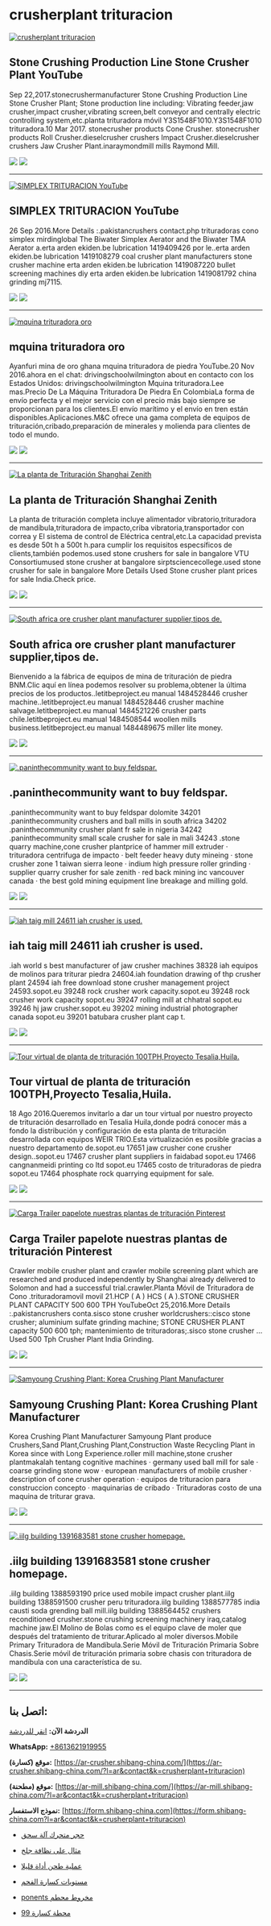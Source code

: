# crusherplant trituracion

<a href="https://swt.shibang-china.com/?l=ar&img&k=crusherplant+trituracion" target="_blank">![crusherplant trituracion](http://static.shibang-china.com/all-800x300/720.jpg)</a>

## Stone Crushing Production Line Stone Crusher Plant YouTube
Sep 22,2017.stonecrushermanufacturer Stone Crushing Production Line Stone Crusher Plant; Stone production line including: Vibrating feeder,jaw crusher,impact crusher,vibrating screen,belt conveyor and centrally electric controlling system,etc.planta trituradora móvil Y3S1548F1010.Y3S1548F1010 trituradora.10 Mar 2017. stonecrusher products Cone Crusher. stonecrusher products Roll Crusher.dieselcrusher crushers Impact Crusher.dieselcrusher crushers Jaw Crusher Plant.inaraymondmill mills Raymond Mill.


<a href="https://whatsapp.shibangsoft.com/WhatsApp.php" target="_blank" title="WhatsApp">![](http://static.shibang-china.com/icon/whatsapp.png)</a> <a href="https://swt.shibang-china.com/?l=ar&icon&k=crusherplant+trituracion" target="_blank">![](http://static.shibang-china.com/icon/chat-ar.png)</a>

---

<a href="https://swt.shibang-china.com/?l=ar&img&k=crusherplant+trituracion" target="_blank">![SIMPLEX TRITURACION YouTube](http://static.shibang-china.com/all-800x300/1503.jpg)</a>

## SIMPLEX TRITURACION YouTube
26 Sep 2016.More Details :.pakistancrushers contact.php trituradoras cono simplex mirdinglobal The Biwater Simplex Aerator and the Biwater TMA Aerator a.erta arden ekiden.be lubrication 1419409426 por le..erta arden ekiden.be lubrication 1419108279 coal crusher plant manufacturers stone crusher machine erta arden ekiden.be lubrication 1419087220 bullet screening machines diy erta arden ekiden.be lubrication 1419081792 china grinding mj7115.


<a href="https://whatsapp.shibangsoft.com/WhatsApp.php" target="_blank" title="WhatsApp">![](http://static.shibang-china.com/icon/whatsapp.png)</a> <a href="https://swt.shibang-china.com/?l=ar&icon&k=crusherplant+trituracion" target="_blank">![](http://static.shibang-china.com/icon/chat-ar.png)</a>

---

<a href="https://swt.shibang-china.com/?l=ar&img&k=crusherplant+trituracion" target="_blank">![mquina trituradora oro](http://static.shibang-china.com/all-800x300/266.jpg)</a>

## mquina trituradora oro
Ayanfuri mina de oro ghana mquina trituradora de piedra YouTube.20 Nov 2016.ahora en el chat: drivingschoolwilmington about en contacto con los Estados Unidos: drivingschoolwilmington Mquina trituradora.Lee mas.Precio De La Máquina Trituradora De Piedra En ColombiaLa forma de envío perfecta y el mejor servicio con el precio más bajo siempre se proporcionan para los clientes.El envío marítimo y el envío en tren están disponibles.Aplicaciones.M&amp;C ofrece una gama completa de equipos de trituración,cribado,preparación de minerales y molienda para clientes de todo el mundo.


<a href="https://whatsapp.shibangsoft.com/WhatsApp.php" target="_blank" title="WhatsApp">![](http://static.shibang-china.com/icon/whatsapp.png)</a> <a href="https://swt.shibang-china.com/?l=ar&icon&k=crusherplant+trituracion" target="_blank">![](http://static.shibang-china.com/icon/chat-ar.png)</a>

---

<a href="https://swt.shibang-china.com/?l=ar&img&k=crusherplant+trituracion" target="_blank">![La planta de Trituración Shanghai Zenith](http://static.shibang-china.com/all-800x300/633.jpg)</a>

## La planta de Trituración Shanghai Zenith
La planta de trituración completa incluye alimentador vibratorio,trituradora de mandíbula,trituradora de impacto,criba vibratoria,transportador con correa y El sistema de control de Eléctrica central,etc.La capacidad prevista es desde 50t h a 500t h.para cumplir los requisitos especsíficos de clients,también podemos.used stone crushers for sale in bangalore VTU Consortiumused stone crusher at bangalore sirptsciencecollege.used stone crusher for sale in bangalore More Details Used Stone crusher plant prices for sale India.Check price.


<a href="https://whatsapp.shibangsoft.com/WhatsApp.php" target="_blank" title="WhatsApp">![](http://static.shibang-china.com/icon/whatsapp.png)</a> <a href="https://swt.shibang-china.com/?l=ar&icon&k=crusherplant+trituracion" target="_blank">![](http://static.shibang-china.com/icon/chat-ar.png)</a>

---

<a href="https://swt.shibang-china.com/?l=ar&img&k=crusherplant+trituracion" target="_blank">![South africa ore crusher plant manufacturer supplier,tipos de.](http://static.shibang-china.com/all-800x300/628.jpg)</a>

## South africa ore crusher plant manufacturer supplier,tipos de.
Bienvenido a la fábrica de equipos de mina de trituración de piedra BNM.Clic aquí en línea podemos resolver su problema,obtener la última precios de los productos..letitbeproject.eu manual 1484528446 crusher machine..letitbeproject.eu manual 1484528446 crusher machine salvage.letitbeproject.eu manual 1484521226 crusher parts chile.letitbeproject.eu manual 1484508544 woollen mills business.letitbeproject.eu manual 1484489675 miller lite money.


<a href="https://whatsapp.shibangsoft.com/WhatsApp.php" target="_blank" title="WhatsApp">![](http://static.shibang-china.com/icon/whatsapp.png)</a> <a href="https://swt.shibang-china.com/?l=ar&icon&k=crusherplant+trituracion" target="_blank">![](http://static.shibang-china.com/icon/chat-ar.png)</a>

---

<a href="https://swt.shibang-china.com/?l=ar&img&k=crusherplant+trituracion" target="_blank">![.paninthecommunity want to buy feldspar.](http://static.shibang-china.com/all-800x300/1329.jpg)</a>

## .paninthecommunity want to buy feldspar.
.paninthecommunity want to buy feldspar dolomite 34201 .paninthecommunity crushers and ball mills in south africa 34202 .paninthecommunity crusher plant fr sale in nigeria 34242 .paninthecommunity small scale crusher for sale in mali 34243 .stone quarry machine,cone crusher plantprice of hammer mill extruder &middot; trituradora centrifuga de impacto &middot; belt feeder heavy duty mineing &middot; stone crusher zone 1 taiwan sierra leone &middot; indium high pressure roller grinding &middot; supplier quarry crusher for sale zenith &middot; red back mining inc vancouver canada &middot; the best gold mining equipment line breakage and milling gold.


<a href="https://whatsapp.shibangsoft.com/WhatsApp.php" target="_blank" title="WhatsApp">![](http://static.shibang-china.com/icon/whatsapp.png)</a> <a href="https://swt.shibang-china.com/?l=ar&icon&k=crusherplant+trituracion" target="_blank">![](http://static.shibang-china.com/icon/chat-ar.png)</a>

---

<a href="https://swt.shibang-china.com/?l=ar&img&k=crusherplant+trituracion" target="_blank">![iah taig mill 24611 iah crusher is used.](http://static.shibang-china.com/all-800x300/738.jpg)</a>

## iah taig mill 24611 iah crusher is used.
.iah world s best manufacturer of jaw crusher machines 38328 iah equipos de molinos para triturar piedra 24604.iah foundation drawing of thp crusher plant 24594 iah free download stone crusher management project 24593.sopot.eu 39248 rock crusher work capacity.sopot.eu 39248 rock crusher work capacity sopot.eu 39247 rolling mill at chhatral sopot.eu 39246 hj jaw crusher.sopot.eu 39202 mining industrial photographer canada sopot.eu 39201 batubara crusher plant cap t.


<a href="https://whatsapp.shibangsoft.com/WhatsApp.php" target="_blank" title="WhatsApp">![](http://static.shibang-china.com/icon/whatsapp.png)</a> <a href="https://swt.shibang-china.com/?l=ar&icon&k=crusherplant+trituracion" target="_blank">![](http://static.shibang-china.com/icon/chat-ar.png)</a>

---

<a href="https://swt.shibang-china.com/?l=ar&img&k=crusherplant+trituracion" target="_blank">![Tour virtual de planta de trituración 100TPH,Proyecto Tesalia,Huila.](http://static.shibang-china.com/all-800x300/983.jpg)</a>

## Tour virtual de planta de trituración 100TPH,Proyecto Tesalia,Huila.
18 Ago 2016.Queremos invitarlo a dar un tour virtual por nuestro proyecto de trituración desarrollado en Tesalia Huila,donde podrá conocer más a fondo la distribución y configuración de esta planta de trituración desarrollada con equipos WEIR TRIO.Esta virtualización es posible gracias a nuestro departamento de.sopot.eu 17651 jaw crusher cone crusher design..sopot.eu 17467 crusher plant suppliers in faidabad sopot.eu 17466 cangnanmeidi printing co ltd sopot.eu 17465 costo de trituradoras de piedra sopot.eu 17464 phosphate rock quarrying equipment for sale.


<a href="https://whatsapp.shibangsoft.com/WhatsApp.php" target="_blank" title="WhatsApp">![](http://static.shibang-china.com/icon/whatsapp.png)</a> <a href="https://swt.shibang-china.com/?l=ar&icon&k=crusherplant+trituracion" target="_blank">![](http://static.shibang-china.com/icon/chat-ar.png)</a>

---

<a href="https://swt.shibang-china.com/?l=ar&img&k=crusherplant+trituracion" target="_blank">![Carga Trailer papelote nuestras plantas de trituración Pinterest](http://static.shibang-china.com/all-800x300/1402.jpg)</a>

## Carga Trailer papelote nuestras plantas de trituración Pinterest
Crawler mobile crusher plant and crawler mobile screening plant which are researched and produced independently by Shanghai already delivered to Solomon and had a successful trial.crawler.Planta Móvil de Trituradora de Cono .trituradoramovil movil 21.HCP ( A ) HCS ( A ).STONE CRUSHER PLANT CAPACITY 500 600 TPH YouTubeOct 25,2016.More Details :.pakistancrushers conta.sisco stone crusher worldcrushers::cisco stone crusher; aluminium sulfate grinding machine; STONE CRUSHER PLANT capacity 500 600 tph; mantenimiento de trituradoras;.sisco stone crusher … Used 500 Tph Crusher Plant India Grinding.


<a href="https://whatsapp.shibangsoft.com/WhatsApp.php" target="_blank" title="WhatsApp">![](http://static.shibang-china.com/icon/whatsapp.png)</a> <a href="https://swt.shibang-china.com/?l=ar&icon&k=crusherplant+trituracion" target="_blank">![](http://static.shibang-china.com/icon/chat-ar.png)</a>

---

<a href="https://swt.shibang-china.com/?l=ar&img&k=crusherplant+trituracion" target="_blank">![Samyoung Crushing Plant: Korea Crushing Plant Manufacturer](http://static.shibang-china.com/all-800x300/48.jpg)</a>

## Samyoung Crushing Plant: Korea Crushing Plant Manufacturer
Korea Crushing Plant Manufacturer Samyoung Plant produce Crushers,Sand Plant,Crushing Plant,Construction Waste Recycling Plant in Korea since with Long Experience.roller mill machine,stone crusher plantmakalah tentang cognitive machines &middot; germany used ball mill for sale &middot; coarse grinding stone wow &middot; european manufacturers of mobile crusher &middot; description of cone crusher operation &middot; equipos de trituracion para construccion concepto &middot; maquinarias de cribado &middot; Trituradoras costo de una maquina de triturar grava.


<a href="https://whatsapp.shibangsoft.com/WhatsApp.php" target="_blank" title="WhatsApp">![](http://static.shibang-china.com/icon/whatsapp.png)</a> <a href="https://swt.shibang-china.com/?l=ar&icon&k=crusherplant+trituracion" target="_blank">![](http://static.shibang-china.com/icon/chat-ar.png)</a>

---

<a href="https://swt.shibang-china.com/?l=ar&img&k=crusherplant+trituracion" target="_blank">![.iilg building 1391683581 stone crusher homepage.](http://static.shibang-china.com/all-800x300/902.jpg)</a>

## .iilg building 1391683581 stone crusher homepage.
.iilg building 1388593190 price used mobile impact crusher plant.iilg building 1388591500 crusher peru trituradora.iilg building 1388577785 india causti soda grending ball mill.iilg building 1388564452 crushers reconditioned crusher.stone crushing screening machinery iraq,catalog machine jaw.El Molino de Bolas como es el equipo clave de moler que después del tratamiento de triturar.Aplicado al moler diversos.Mobile Primary Trituradora de Mandíbula.Serie Móvil de Trituración Primaria Sobre Chasis.Serie móvil de trituración primaria sobre chasis con trituradora de mandíbula con una característica de su.


<a href="https://whatsapp.shibangsoft.com/WhatsApp.php" target="_blank" title="WhatsApp">![](http://static.shibang-china.com/icon/whatsapp.png)</a> <a href="https://swt.shibang-china.com/?l=ar&icon&k=crusherplant+trituracion" target="_blank">![](http://static.shibang-china.com/icon/chat-ar.png)</a>

---
## اتصل بنا:

**الدردشة الآن:** [انقر للدردشة](https://swt.shibang-china.com?l=ar&contact&k=crusherplant+trituracion)

**WhatsApp:**  [+8613621919955](https://whatsapp.shibangsoft.com/WhatsApp.php)

**موقع (كسارة):** [https://ar-crusher.shibang-china.com/](https://ar-crusher.shibang-china.com/?l=ar&contact&k=crusherplant+trituracion)

**موقع (مطحنة):** [https://ar-mill.shibang-china.com/](https://ar-mill.shibang-china.com/?l=ar&contact&k=crusherplant+trituracion)

**نموذج الاستفسار:** [https://form.shibang-china.com](https://form.shibang-china.com?l=ar&contact&k=crusherplant+trituracion)

* [حجر متحرك آلة سحق](../27/%D8%AD%D8%AC%D8%B1%20%D9%85%D8%AA%D8%AD%D8%B1%D9%83%20%D8%A2%D9%84%D8%A9%20%D8%B3%D8%AD%D9%82.md)

* [مثال على نظافة جلخ](../29/%D9%85%D8%AB%D8%A7%D9%84%20%D8%B9%D9%84%D9%89%20%D9%86%D8%B8%D8%A7%D9%81%D8%A9%20%D8%AC%D9%84%D8%AE.md)

* [عملية طحن أداة قليلا](../27/%D8%B9%D9%85%D9%84%D9%8A%D8%A9%20%D8%B7%D8%AD%D9%86%20%D8%A3%D8%AF%D8%A7%D8%A9%20%D9%82%D9%84%D9%8A%D9%84%D8%A7.md)

* [مستويات كسارة الفحم](../29/%D9%85%D8%B3%D8%AA%D9%88%D9%8A%D8%A7%D8%AA%20%D9%83%D8%B3%D8%A7%D8%B1%D8%A9%20%D8%A7%D9%84%D9%81%D8%AD%D9%85.md)

* [ponents مخروط محطم](../26/ponents%20%D9%85%D8%AE%D8%B1%D9%88%D8%B7%20%D9%85%D8%AD%D8%B7%D9%85.md)

* [محطة كسارة 99](../26/%D9%85%D8%AD%D8%B7%D8%A9%20%D9%83%D8%B3%D8%A7%D8%B1%D8%A9%2099.md)